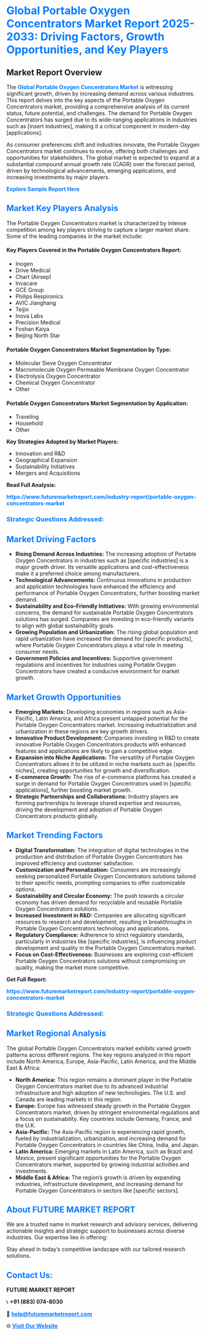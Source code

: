 <h1 style="color: #007BFF;">Global Portable Oxygen Concentrators Market Report 2025-2033: Driving Factors, Growth Opportunities, and Key Players</h1>

<section id="overview">
<h2>Market Report Overview</h2>
<p>The <a href="https://www.futuremarketreport.com/industry-report/portable-oxygen-concentrators-market" style="color: #007BFF; text-decoration: none;"><strong>Global Portable Oxygen Concentrators Market</strong></a> is witnessing significant growth, driven by increasing demand across various industries. This report delves into the key aspects of the Portable Oxygen Concentrators market, providing a comprehensive analysis of its current status, future potential, and challenges. The demand for Portable Oxygen Concentrators has surged due to its wide-ranging applications in industries such as [insert industries], making it a critical component in modern-day [applications].</p>
<p>As consumer preferences shift and industries innovate, the Portable Oxygen Concentrators market continues to evolve, offering both challenges and opportunities for stakeholders. The global market is expected to expand at a substantial compound annual growth rate (CAGR) over the forecast period, driven by technological advancements, emerging applications, and increasing investments by major players.</p>
</section>

<section id="overview">
<p><a href="https://www.futuremarketreport.com/request-sample/reportId=80131" style="color: #007BFF; text-decoration: none;"><strong>Explore Sample Report Here</strong></a></p>
</section>

<section id="key-players">
<h2 style="color: #007BFF;">Market Key Players Analysis</h2>
<p>The Portable Oxygen Concentrators market is characterized by intense competition among key players striving to capture a larger market share. Some of the leading companies in the market include:</p>
<h4>Key Players Covered in the Portable Oxygen Concentrators Report:</h4>
<ul><li>Inogen</li><li>Drive Medical</li><li>Chart (Airsep)</li><li>Invacare</li><li>GCE Group</li><li>Philips Respironics</li><li>AVIC Jianghang</li><li>Teijin</li><li>Inova Labs</li><li>Precision Medical</li><li>Foshan Kaiya</li><li>Beijing North Star</li></ul>
<h4>Portable Oxygen Concentrators Market Segmentation by Type:</h4>
<ul><li>Molecular Sieve Oxygen Concentrator</li><li>Macromolecule Oxygen Permeable Membrane Oxygen Concentrator</li><li>Electrolysis Oxygen Concentrator</li><li>Chemical Oxygen Concentrator</li><li>Other</li></ul>

<h4>Portable Oxygen Concentrators Market Segmentation by Application:</h4>
<ul><li>Traveling</li><li>Household</li><li>Other</li></ul>
<p><strong>Key Strategies Adopted by Market Players:</strong></p>
<ul>
<li>Innovation and R&D</li>
<li>Geographical Expansion</li>
<li>Sustainability Initiatives</li>
<li>Mergers and Acquisitions</li>
</ul>
</section>

<section>
<p><strong>Read Full Analysis: </strong></p><a href="https://www.futuremarketreport.com/industry-report/portable-oxygen-concentrators-market" style="color: #007BFF; text-decoration: none;"><strong>https://www.futuremarketreport.com/industry-report/portable-oxygen-concentrators-market</strong></a>
<h3 style="color: #007BFF;">Strategic Questions Addressed:</h3>
</section>

<section id="driving-factors">
<h2 style="color: #007BFF;">Market Driving Factors</h2>
<ul>
<li><strong>Rising Demand Across Industries:</strong> The increasing adoption of Portable Oxygen Concentrators in industries such as [specific industries] is a major growth driver. Its versatile applications and cost-effectiveness make it a preferred choice among manufacturers.</li>
<li><strong>Technological Advancements:</strong> Continuous innovations in production and application technologies have enhanced the efficiency and performance of Portable Oxygen Concentrators, further boosting market demand.</li>
<li><strong>Sustainability and Eco-Friendly Initiatives:</strong> With growing environmental concerns, the demand for sustainable Portable Oxygen Concentrators solutions has surged. Companies are investing in eco-friendly variants to align with global sustainability goals.</li>
<li><strong>Growing Population and Urbanization:</strong> The rising global population and rapid urbanization have increased the demand for [specific products], where Portable Oxygen Concentrators plays a vital role in meeting consumer needs.</li>
<li><strong>Government Policies and Incentives:</strong> Supportive government regulations and incentives for industries using Portable Oxygen Concentrators have created a conducive environment for market growth.</li>
</ul>
</section>

<section id="growth-opportunities">
<h2 style="color: #007BFF;">Market Growth Opportunities</h2>
<ul>
<li><strong>Emerging Markets:</strong> Developing economies in regions such as Asia-Pacific, Latin America, and Africa present untapped potential for the Portable Oxygen Concentrators market. Increasing industrialization and urbanization in these regions are key growth drivers.</li>
<li><strong>Innovative Product Development:</strong> Companies investing in R&D to create innovative Portable Oxygen Concentrators products with enhanced features and applications are likely to gain a competitive edge.</li>
<li><strong>Expansion into Niche Applications:</strong> The versatility of Portable Oxygen Concentrators allows it to be utilized in niche markets such as [specific niches], creating opportunities for growth and diversification.</li>
<li><strong>E-commerce Growth:</strong> The rise of e-commerce platforms has created a surge in demand for Portable Oxygen Concentrators used in [specific applications], further boosting market growth.</li>
<li><strong>Strategic Partnerships and Collaborations:</strong> Industry players are forming partnerships to leverage shared expertise and resources, driving the development and adoption of Portable Oxygen Concentrators products globally.</li>
</ul>
</section>

<section id="trending-factors">
<h2 style="color: #007BFF;">Market Trending Factors</h2>
<ul>
<li><strong>Digital Transformation:</strong> The integration of digital technologies in the production and distribution of Portable Oxygen Concentrators has improved efficiency and customer satisfaction.</li>
<li><strong>Customization and Personalization:</strong> Consumers are increasingly seeking personalized Portable Oxygen Concentrators solutions tailored to their specific needs, prompting companies to offer customizable options.</li>
<li><strong>Sustainability and Circular Economy:</strong> The push towards a circular economy has driven demand for recyclable and reusable Portable Oxygen Concentrators solutions.</li>
<li><strong>Increased Investment in R&D:</strong> Companies are allocating significant resources to research and development, resulting in breakthroughs in Portable Oxygen Concentrators technology and applications.</li>
<li><strong>Regulatory Compliance:</strong> Adherence to strict regulatory standards, particularly in industries like [specific industries], is influencing product development and quality in the Portable Oxygen Concentrators market.</li>
<li><strong>Focus on Cost-Effectiveness:</strong> Businesses are exploring cost-efficient Portable Oxygen Concentrators solutions without compromising on quality, making the market more competitive.</li>
</ul>
</section>

<section>
<p><strong>Get Full Report: </strong></p><a href="https://www.futuremarketreport.com/industry-report/portable-oxygen-concentrators-market" style="color: #007BFF; text-decoration: none;"><strong>https://www.futuremarketreport.com/industry-report/portable-oxygen-concentrators-market</strong></a>
<h3 style="color: #007BFF;">Strategic Questions Addressed:</h3>
</section>


<section id="regional-analysis">
<h2 style="color: #007BFF;">Market Regional Analysis</h2>
<p>The global Portable Oxygen Concentrators market exhibits varied growth patterns across different regions. The key regions analyzed in this report include North America, Europe, Asia-Pacific, Latin America, and the Middle East & Africa:</p>
<ul>
<li><strong>North America:</strong> This region remains a dominant player in the Portable Oxygen Concentrators market due to its advanced industrial infrastructure and high adoption of new technologies. The U.S. and Canada are leading markets in this region.</li>
<li><strong>Europe:</strong> Europe has witnessed steady growth in the Portable Oxygen Concentrators market, driven by stringent environmental regulations and a focus on sustainability. Key countries include Germany, France, and the U.K.</li>
<li><strong>Asia-Pacific:</strong> The Asia-Pacific region is experiencing rapid growth, fueled by industrialization, urbanization, and increasing demand for Portable Oxygen Concentrators in countries like China, India, and Japan.</li>
<li><strong>Latin America:</strong> Emerging markets in Latin America, such as Brazil and Mexico, present significant opportunities for the Portable Oxygen Concentrators market, supported by growing industrial activities and investments.</li>
<li><strong>Middle East & Africa:</strong> The region’s growth is driven by expanding industries, infrastructure development, and increasing demand for Portable Oxygen Concentrators in sectors like [specific sectors].</li>
</ul>
</section>

<footer>
<h2 style="color: #007BFF;">About FUTURE MARKET REPORT</h2>
<p>We are a trusted name in market research and advisory services, delivering actionable insights and strategic support to businesses across diverse industries. Our expertise lies in offering:</p>

<p>Stay ahead in today’s competitive landscape with our tailored research solutions.</p>

<h2 style="color: #007BFF;">Contact Us:</h2>
<p><strong>FUTURE MARKET REPORT</strong></p>
<p>📞 <strong>+91 (883) 074-8030</strong></p>
<p>📧 <strong><a href="mailto:help@futuremarketreport.com" style="color: #007BFF;">help@futuremarketreport.com</a></strong></p>
<p>🌐 <strong><a href="https://www.futuremarketreport.com/" style="color: #007BFF;">Visit Our Website</a></strong></p>
</footer>